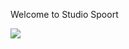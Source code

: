 Welcome to Studio Spoort

<picture>
  <source srcset="/logo-white.svg" media="(prefers-color-scheme: dark)">
  <img src="/logo.svg">
</picture>


<rssapp-list id="B68ns6DC1BFTjKAR"></rssapp-list><script src="https://widget.rss.app/v1/list.js" type="text/javascript" async></script>